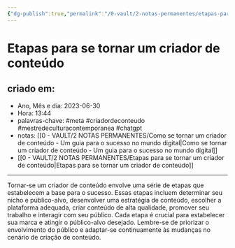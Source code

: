 ```yaml
---
{"dg-publish":true,"permalink":"/0-vault/2-notas-permanentes/etapas-para-se-tornar-um-criador-de-conteudo/","tags":["permanente","meta","criadordeconteudo","mestredeculturacontemporanea","chatgpt"],"dgHomeLink":true,"dgShowLocalGraph":true,"dgShowFileTree":true,"dgEnableSearch":true,"noteIcon":""}
---
```


# Etapas para se tornar um criador de conteúdo

## criado em: 
-  Ano, Mês e dia: 2023-06-30
- Hora: 13:44
- palavras-chave: #meta #criadordeconteudo #mestredeculturacontemporanea #chatgpt 
- notas: [[0 - VAULT/2 NOTAS PERMANENTES/Como se tornar um criador de conteúdo - Um guia para o sucesso no mundo digital\|Como se tornar um criador de conteúdo - Um guia para o sucesso no mundo digital]]
- [[0 - VAULT/2 NOTAS PERMANENTES/Etapas para se tornar um criador de conteúdo\|Etapas para se tornar um criador de conteúdo]]

---

Tornar-se um criador de conteúdo envolve uma série de etapas que estabelecem a base para o sucesso. Essas etapas incluem determinar seu nicho e público-alvo, desenvolver uma estratégia de conteúdo, escolher a plataforma adequada, criar conteúdo de alta qualidade, promover seu trabalho e interagir com seu público. Cada etapa é crucial para estabelecer sua marca e atingir o público-alvo desejado. Lembre-se de priorizar o envolvimento do público e adaptar-se continuamente às mudanças no cenário de criação de conteúdo.